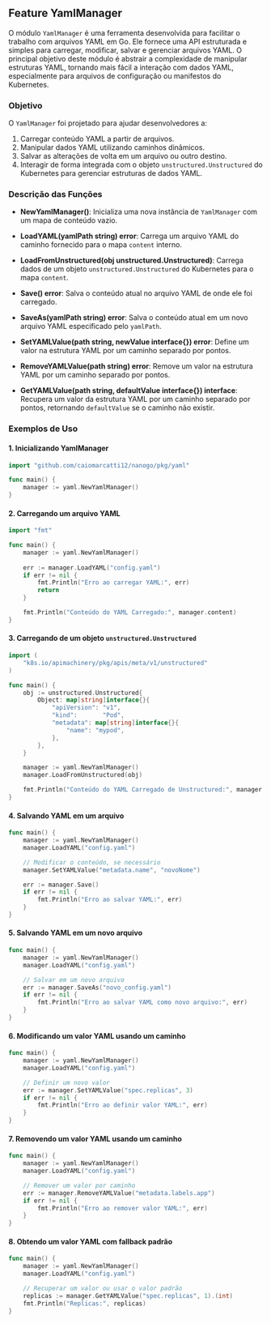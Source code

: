 ## Feature YamlManager

O módulo `YamlManager` é uma ferramenta desenvolvida para facilitar o trabalho com arquivos YAML em Go. Ele fornece uma API estruturada e simples para carregar, modificar, salvar e gerenciar arquivos YAML. O principal objetivo deste módulo é abstrair a complexidade de manipular estruturas YAML, tornando mais fácil a interação com dados YAML, especialmente para arquivos de configuração ou manifestos do Kubernetes.

### Objetivo

O `YamlManager` foi projetado para ajudar desenvolvedores a:
1. Carregar conteúdo YAML a partir de arquivos.
2. Manipular dados YAML utilizando caminhos dinâmicos.
3. Salvar as alterações de volta em um arquivo ou outro destino.
4. Interagir de forma integrada com o objeto `unstructured.Unstructured` do Kubernetes para gerenciar estruturas de dados YAML.

### Descrição das Funções

- **NewYamlManager()**: Inicializa uma nova instância de `YamlManager` com um mapa de conteúdo vazio.
  
- **LoadYAML(yamlPath string) error**: Carrega um arquivo YAML do caminho fornecido para o mapa `content` interno.

- **LoadFromUnstructured(obj unstructured.Unstructured)**: Carrega dados de um objeto `unstructured.Unstructured` do Kubernetes para o mapa `content`.

- **Save() error**: Salva o conteúdo atual no arquivo YAML de onde ele foi carregado.

- **SaveAs(yamlPath string) error**: Salva o conteúdo atual em um novo arquivo YAML especificado pelo `yamlPath`.

- **SetYAMLValue(path string, newValue interface{}) error**: Define um valor na estrutura YAML por um caminho separado por pontos.

- **RemoveYAMLValue(path string) error**: Remove um valor na estrutura YAML por um caminho separado por pontos.

- **GetYAMLValue(path string, defaultValue interface{}) interface**: Recupera um valor da estrutura YAML por um caminho separado por pontos, retornando `defaultValue` se o caminho não existir.
### Exemplos de Uso

#### 1. Inicializando YamlManager

```go
import "github.com/caiomarcatti12/nanogo/pkg/yaml"

func main() {
    manager := yaml.NewYamlManager()
}
```

#### 2. Carregando um arquivo YAML

```go
import "fmt"

func main() {
    manager := yaml.NewYamlManager()
    
    err := manager.LoadYAML("config.yaml")
    if err != nil {
        fmt.Println("Erro ao carregar YAML:", err)
        return
    }

    fmt.Println("Conteúdo do YAML Carregado:", manager.content)
}
```

#### 3. Carregando de um objeto `unstructured.Unstructured`

```go
import (
    "k8s.io/apimachinery/pkg/apis/meta/v1/unstructured"
)

func main() {
    obj := unstructured.Unstructured{
        Object: map[string]interface{}{
            "apiVersion": "v1",
            "kind":       "Pod",
            "metadata": map[string]interface{}{
                "name": "mypod",
            },
        },
    }

    manager := yaml.NewYamlManager()
    manager.LoadFromUnstructured(obj)

    fmt.Println("Conteúdo do YAML Carregado de Unstructured:", manager.content)
}
```

#### 4. Salvando YAML em um arquivo

```go
func main() {
    manager := yaml.NewYamlManager()
    manager.LoadYAML("config.yaml")

    // Modificar o conteúdo, se necessário
    manager.SetYAMLValue("metadata.name", "novoNome")

    err := manager.Save()
    if err != nil {
        fmt.Println("Erro ao salvar YAML:", err)
    }
}
```

#### 5. Salvando YAML em um novo arquivo

```go
func main() {
    manager := yaml.NewYamlManager()
    manager.LoadYAML("config.yaml")

    // Salvar em um novo arquivo
    err := manager.SaveAs("novo_config.yaml")
    if err != nil {
        fmt.Println("Erro ao salvar YAML como novo arquivo:", err)
    }
}
```

#### 6. Modificando um valor YAML usando um caminho

```go
func main() {
    manager := yaml.NewYamlManager()
    manager.LoadYAML("config.yaml")

    // Definir um novo valor
    err := manager.SetYAMLValue("spec.replicas", 3)
    if err != nil {
        fmt.Println("Erro ao definir valor YAML:", err)
    }
}
```

#### 7. Removendo um valor YAML usando um caminho

```go
func main() {
    manager := yaml.NewYamlManager()
    manager.LoadYAML("config.yaml")

    // Remover um valor por caminho
    err := manager.RemoveYAMLValue("metadata.labels.app")
    if err != nil {
        fmt.Println("Erro ao remover valor YAML:", err)
    }
}
```

#### 8. Obtendo um valor YAML com fallback padrão

```go
func main() {
    manager := yaml.NewYamlManager()
    manager.LoadYAML("config.yaml")

    // Recuperar um valor ou usar o valor padrão
    replicas := manager.GetYAMLValue("spec.replicas", 1).(int)
    fmt.Println("Replicas:", replicas)
}
```
